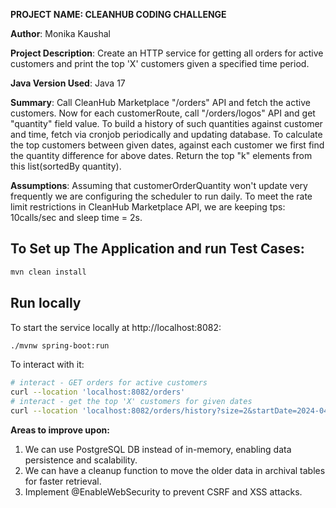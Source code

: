 **PROJECT NAME: CLEANHUB CODING CHALLENGE**

**Author**: Monika Kaushal

**Project Description**: Create an HTTP service for getting all orders for active customers and print the top 'X' customers given a specified time period.

**Java Version Used**: Java 17

**Summary**: Call CleanHub Marketplace "/orders" API and fetch the active customers. Now for each customerRoute, call "/orders/logos" API and get "quantity" field value.
To build a history of such quantities against customer and time, fetch via cronjob periodically and updating database.
To calculate the top customers between given dates, against each customer we first find the quantity difference for above dates.
Return the top "k" elements from this list(sortedBy quantity).

**Assumptions**: Assuming that customerOrderQuantity won't update very frequently we are configuring the scheduler to run daily.
To meet the rate limit restrictions in CleanHub Marketplace API, we are keeping tps: 10calls/sec and sleep time = 2s.


## To Set up The Application and run Test Cases:
```bash
mvn clean install
```

## Run locally
To start the service locally at http://localhost:8082:
```bash
./mvnw spring-boot:run
```

To interact with it:
```bash
# interact - GET orders for active customers
curl --location 'localhost:8082/orders'
# interact - get the top 'X' customers for given dates
curl --location 'localhost:8082/orders/history?size=2&startDate=2024-04-02&endDate=2024-04-04'
```
**Areas to improve upon:**
1. We can use PostgreSQL DB instead of in-memory, enabling data persistence and scalability.
2. We can have a cleanup function to move the older data in archival tables for faster retrieval.
4. Implement @EnableWebSecurity to prevent CSRF and XSS attacks.







